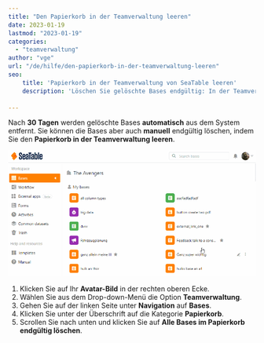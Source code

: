 ```yaml
---
title: "Den Papierkorb in der Teamverwaltung leeren"
date: 2023-01-19
lastmod: "2023-01-19"
categories: 
  - "teamverwaltung"
author: "vge"
url: "/de/hilfe/den-papierkorb-in-der-teamverwaltung-leeren"
seo:
    title: 'Papierkorb in der Teamverwaltung von SeaTable leeren'
    description: 'Löschen Sie gelöschte Bases endgültig: In der Teamverwaltung Papierkorb manuell leeren und Speicherplatz sofort freigeben. Anleitung für Team-Admins Schritt für Schritt.'

---
```


Nach **30 Tagen** werden gelöschte Bases **automatisch** aus dem System entfernt. Sie können die Bases aber auch **manuell** endgültig löschen, indem Sie den **Papierkorb in der Teamverwaltung leeren**.

![Den Papierkorb leeren](images/Den-Papierkorb-leeren.gif)

1. Klicken Sie auf Ihr **Avatar-Bild** in der rechten oberen Ecke.
2. Wählen Sie aus dem Drop-down-Menü die Option **Teamverwaltung**.
3. Gehen Sie auf der linken Seite unter **Navigation** auf **Bases**.
4. Klicken Sie unter der Überschrift auf die Kategorie **Papierkorb**.
5. Scrollen Sie nach unten und klicken Sie auf **Alle Bases im Papierkorb endgültig löschen**.
